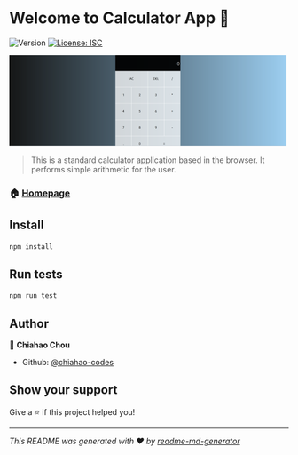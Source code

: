 # Welcome to Calculator App 👋
![Version](https://img.shields.io/badge/version-1-blue.svg?cacheSeconds=2592000)
[![License: ISC](https://img.shields.io/badge/License-ISC-yellow.svg)](#)

![Calculator screenshot](./calculator_scrnshot.png)

>  This is a standard calculator application based in the browser. It performs simple arithmetic for the user.

### 🏠 [Homepage](https://chiahao-codes.github.io/calculator/)

## Install

```sh
npm install
```

## Run tests

```sh
npm run test
```

## Author

👤 **Chiahao Chou**

* Github: [@chiahao-codes](https://github.com/chiahao-codes)

## Show your support

Give a ⭐️ if this project helped you!


***
_This README was generated with ❤️ by [readme-md-generator](https://github.com/kefranabg/readme-md-generator)_